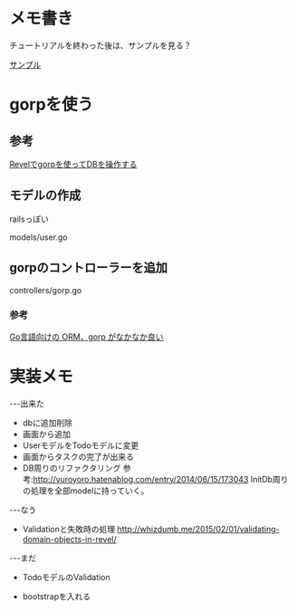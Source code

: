 # メモ書き
チュートリアルを終わった後は、サンプルを見る？

[サンプル](https://revel.github.io/samples/)

# gorpを使う

## 参考
[Revelでgorpを使ってDBを操作する](http://qiita.com/k0kubun/items/538ea0dd57800b8d7ca6)

## モデルの作成
railsっぽい

models/user.go

## gorpのコントローラーを追加
controllers/gorp.go

### 参考
[Go言語向けの ORM、gorp がなかなか良い](http://mattn.kaoriya.net/software/lang/go/20120914222828.htm)

# 実装メモ
---出来た
* dbに追加削除
* 画面から追加
* UserモデルをTodoモデルに変更
* 画面からタスクの完了が出来る
* DB周りのリファクタリング
  参考:http://yuroyoro.hatenablog.com/entry/2014/06/15/173043
  InitDb周りの処理を全部modelに持っていく。

---なう
* Validationと失敗時の処理
http://whizdumb.me/2015/02/01/validating-domain-objects-in-revel/

---まだ
* TodoモデルのValidation

* bootstrapを入れる

